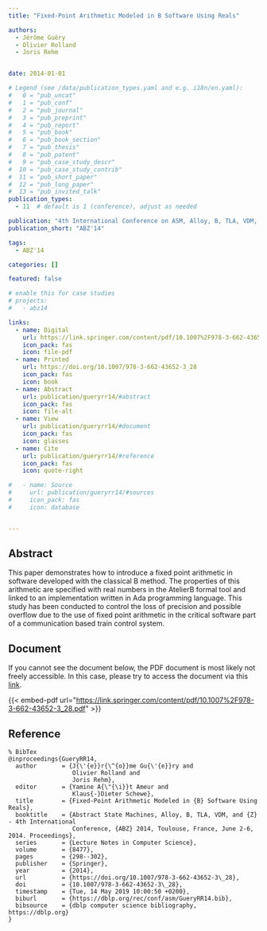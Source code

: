 ```yaml
---
title: "Fixed-Point Arithmetic Modeled in B Software Using Reals"

authors:
  - Jérôme Guéry
  - Olivier Rolland
  - Joris Rehm


date: 2014-01-01

# Legend (see /data/publication_types.yaml and e.g. i18n/en.yaml): 
#   0 = "pub_uncat"
#   1 = "pub_conf"
#   2 = "pub_journal"
#   3 = "pub_preprint"
#   4 = "pub_report"
#   5 = "pub_book"
#   6 = "pub_book_section"
#   7 = "pub_thesis"
#   8 = "pub_patent"
#   9 = "pub_case_study_descr"
#  10 = "pub_case_study_contrib"
#  11 = "pub_short_paper"
#  12 = "pub_long_paper"
#  13 = "pub_invited_talk"
publication_types:
  - 11  # default is 1 (conference), adjust as needed

publication: "4th International Conference on ASM, Alloy, B, TLA, VDM, and Z (ABZ'14)"
publication_short: "ABZ'14"

tags:
  - ABZ'14

categories: []

featured: false

# enable this for case studies
# projects:
#   - abz14

links:
  - name: Digital
    url: https://link.springer.com/content/pdf/10.1007%2F978-3-662-43652-3_28.pdf
    icon_pack: fas
    icon: file-pdf
  - name: Printed
    url: https://doi.org/10.1007/978-3-662-43652-3_28
    icon_pack: fas
    icon: book
  - name: Abstract
    url: publication/gueryrr14/#abstract
    icon_pack: fas
    icon: file-alt
  - name: View
    url: publication/gueryrr14/#document
    icon_pack: fas
    icon: glasses
  - name: Cite
    url: publication/gueryrr14/#reference
    icon_pack: fas
    icon: quote-right

#   - name: Source
#     url: publication/gueryrr14/#sources
#     icon_pack: fas
#     icon: database


---
```


## Abstract

This paper demonstrates how to introduce a fixed point arithmetic in software developed with the classical B method. The properties of this arithmetic are specified with real numbers in the AtelierB formal tool and linked to an implementation written in Ada programming language. This study has been conducted to control the loss of precision and possible overflow due to the use of fixed point arithmetic in the critical software part of a communication based train control system.

## Document

If you cannot see the document below, the PDF document is most likely not freely accessible. In this case, please try to access the document via this <a href="https://link.springer.com/content/pdf/10.1007%2F978-3-662-43652-3_28.pdf">link</a>.

{{< embed-pdf url="https://link.springer.com/content/pdf/10.1007%2F978-3-662-43652-3_28.pdf" >}}

## Reference

```
% BibTex
@inproceedings{GueryRR14,
  author       = {J{\'{e}}r{\^{o}}me Gu{\'{e}}ry and
                  Olivier Rolland and
                  Joris Rehm},
  editor       = {Yamine A{\"{\i}}t Ameur and
                  Klaus{-}Dieter Schewe},
  title        = {Fixed-Point Arithmetic Modeled in {B} Software Using Reals},
  booktitle    = {Abstract State Machines, Alloy, B, TLA, VDM, and {Z} - 4th International
                  Conference, {ABZ} 2014, Toulouse, France, June 2-6, 2014. Proceedings},
  series       = {Lecture Notes in Computer Science},
  volume       = {8477},
  pages        = {298--302},
  publisher    = {Springer},
  year         = {2014},
  url          = {https://doi.org/10.1007/978-3-662-43652-3\_28},
  doi          = {10.1007/978-3-662-43652-3\_28},
  timestamp    = {Tue, 14 May 2019 10:00:50 +0200},
  biburl       = {https://dblp.org/rec/conf/asm/GueryRR14.bib},
  bibsource    = {dblp computer science bibliography, https://dblp.org}
}


```

<!-- # add information for case study papers (if available)
## Sources

- **Used formal method:**
  [ASM](/method/asm)
- **Resources and tools:**
  Asmeta

For more information, please contact the <a href ="mailto:silvia.bonfanti@unibg.it;arcaini@nii.ac.jp;angelo.gargantini@unibg.it;scandurra@unibg.it;elvinia.riccobene@unimi.it">authors</a>-->

